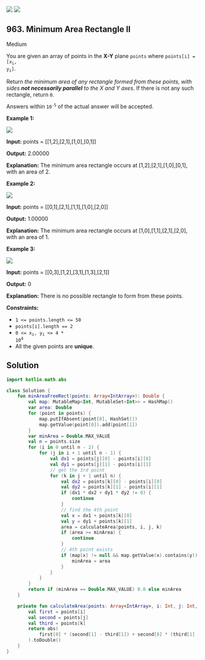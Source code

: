 [![](https://img.shields.io/github/stars/javadev/LeetCode-in-Kotlin?label=Stars&style=flat-square)](https://github.com/javadev/LeetCode-in-Kotlin)
[![](https://img.shields.io/github/forks/javadev/LeetCode-in-Kotlin?label=Fork%20me%20on%20GitHub%20&style=flat-square)](https://github.com/javadev/LeetCode-in-Kotlin/fork)

## 963\. Minimum Area Rectangle II

Medium

You are given an array of points in the **X-Y** plane `points` where <code>points[i] = [x<sub>i</sub>, y<sub>i</sub>]</code>.

Return _the minimum area of any rectangle formed from these points, with sides **not necessarily parallel** to the X and Y axes_. If there is not any such rectangle, return `0`.

Answers within <code>10<sup>-5</sup></code> of the actual answer will be accepted.

**Example 1:**

![](https://assets.leetcode.com/uploads/2018/12/21/1a.png)

**Input:** points = \[\[1,2],[2,1],[1,0],[0,1]]

**Output:** 2.00000

**Explanation:** The minimum area rectangle occurs at [1,2],[2,1],[1,0],[0,1], with an area of 2.

**Example 2:**

![](https://assets.leetcode.com/uploads/2018/12/22/2.png)

**Input:** points = \[\[0,1],[2,1],[1,1],[1,0],[2,0]]

**Output:** 1.00000

**Explanation:** The minimum area rectangle occurs at [1,0],[1,1],[2,1],[2,0], with an area of 1.

**Example 3:**

![](https://assets.leetcode.com/uploads/2018/12/22/3.png)

**Input:** points = \[\[0,3],[1,2],[3,1],[1,3],[2,1]]

**Output:** 0

**Explanation:** There is no possible rectangle to form from these points.

**Constraints:**

*   `1 <= points.length <= 50`
*   `points[i].length == 2`
*   <code>0 <= x<sub>i</sub>, y<sub>i</sub> <= 4 * 10<sup>4</sup></code>
*   All the given points are **unique**.

## Solution

```kotlin
import kotlin.math.abs

class Solution {
    fun minAreaFreeRect(points: Array<IntArray>): Double {
        val map: MutableMap<Int, MutableSet<Int>> = HashMap()
        var area: Double
        for (point in points) {
            map.putIfAbsent(point[0], HashSet())
            map.getValue(point[0]).add(point[1])
        }
        var minArea = Double.MAX_VALUE
        val n = points.size
        for (i in 0 until n - 2) {
            for (j in i + 1 until n - 1) {
                val dx1 = points[j][0] - points[i][0]
                val dy1 = points[j][1] - points[i][1]
                // get the 3rd point
                for (k in j + 1 until n) {
                    val dx2 = points[k][0] - points[i][0]
                    val dy2 = points[k][1] - points[i][1]
                    if (dx1 * dx2 + dy1 * dy2 != 0) {
                        continue
                    }
                    // find the 4th point
                    val x = dx1 + points[k][0]
                    val y = dy1 + points[k][1]
                    area = calculateArea(points, i, j, k)
                    if (area >= minArea) {
                        continue
                    }
                    // 4th point exists
                    if (map[x] != null && map.getValue(x).contains(y)) {
                        minArea = area
                    }
                }
            }
        }
        return if (minArea == Double.MAX_VALUE) 0.0 else minArea
    }

    private fun calculateArea(points: Array<IntArray>, i: Int, j: Int, k: Int): Double {
        val first = points[i]
        val second = points[j]
        val third = points[k]
        return abs(
            first[0] * (second[1] - third[1]) + second[0] * (third[1] - first[1]) + third[0] * (first[1] - second[1])
        ).toDouble()
    }
}
```